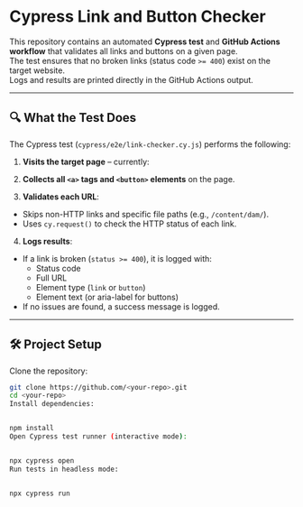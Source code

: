 # Cypress Link and Button Checker

This repository contains an automated **Cypress test** and **GitHub Actions workflow** that validates all links and buttons on a given page.  
The test ensures that no broken links (status code `>= 400`) exist on the target website.  
Logs and results are printed directly in the GitHub Actions output.

---

## 🔍 What the Test Does

The Cypress test (`cypress/e2e/link-checker.cy.js`) performs the following:

1. **Visits the target page** – currently:

2. **Collects all `<a>` tags and `<button>` elements** on the page.

3. **Validates each URL**:
- Skips non-HTTP links and specific file paths (e.g., `/content/dam/`).
- Uses `cy.request()` to check the HTTP status of each link.

4. **Logs results**:
- If a link is broken (`status >= 400`), it is logged with:
  - Status code  
  - Full URL  
  - Element type (`link` or `button`)  
  - Element text (or aria-label for buttons)  
- If no issues are found, a success message is logged.

---

## 🛠 Project Setup
Clone the repository:
```bash
git clone https://github.com/<your-repo>.git
cd <your-repo>
Install dependencies:


npm install
Open Cypress test runner (interactive mode):


npx cypress open
Run tests in headless mode:


npx cypress run
